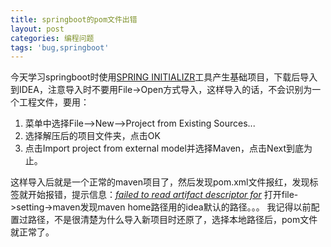 ```yaml
---
title: springboot的pom文件出错
layout: post
categories: 编程问题
tags: 'bug,springboot'
---
```

今天学习springboot时使用[SPRING INITIALIZR](http://start.spring.io/)工具产生基础项目，下载后导入到IDEA，注意导入时不要用File->Open方式导入，这样导入的话，不会识别为一个工程文件，要用：

1. 菜单中选择File–>New–>Project from Existing Sources...
2. 选择解压后的项目文件夹，点击OK
3. 点击Import project from external model并选择Maven，点击Next到底为止。

这样导入后就是一个正常的maven项目了，然后发现pom.xml文件报红，发现<project>标签就开始报错，提示信息：<u>*failed to read artifact descriptor for*</u>
打开file->setting->maven发现maven home路径用的idea默认的路径。。。
我记得以前配置过路径，不是很清楚为什么导入新项目时还原了，选择本地路径后，pom文件就正常了。